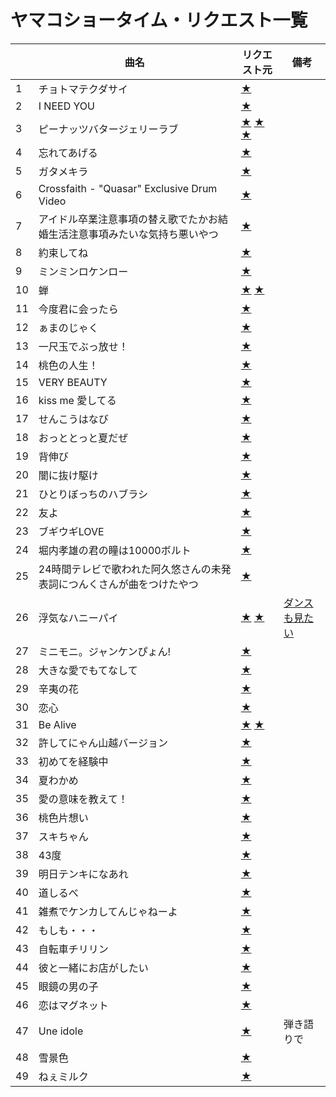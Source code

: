 # ヤマコショータイム・リクエスト一覧

| | 曲名 | リクエスト元 | 備考 |
|---|---|---|---|
|1 | チョトマテクダサイ | [★](https://twitter.com/yu_kinaaa/status/910509872050880512) | |
|2 | I NEED YOU |[★](https://twitter.com/tamicho/status/909528370710327296) | |
|3 | ピーナッツバタージェリーラブ | [★](https://twitter.com/imnouz/status/909409767331815426) [★](https://twitter.com/make_room21/status/906514012170362880) [★](https://twitter.com/helloproject_20/status/900304409766187009) | |
|4 | 忘れてあげる | [★](https://twitter.com/moecho1024/status/909503660056502273) | |
|5 | ガタメキラ | [★](https://twitter.com/TakaoYamakoshi/status/906799251849601024) | |
|6 | Crossfaith - "Quasar" Exclusive Drum Video | [★](https://twitter.com/mihirogi_tnp/status/904231865631911937) | |
|7 | アイドル卒業注意事項の替え歌でたかお結婚生活注意事項みたいな気持ち悪いやつ | [★](https://twitter.com/_momomo_/status/904180262942105600) | |
|8 | 約束してね | [★](https://twitter.com/rikka_rondneige/status/904162720437567488) | |
|9 | ミンミンロケンロー | [★](https://twitter.com/rikka_rondneige/status/904162720437567488) | |
|10 | 蝉 | [★](https://twitter.com/aitanko27/status/903913293588316160) [★](https://twitter.com/misadameyo/status/902557259116437507) | |
|11 | 今度君に会ったら | [★](https://twitter.com/tirumo_sakura/status/902659578373914624) | |
|12 | ぁまのじゃく | [★](https://twitter.com/nodoame_3/status/902570016985321473) | |
|13 | 一尺玉でぶっ放せ！ | [★](https://twitter.com/kofrich/status/902565421282320384) | |
|14 | 桃色の人生！ | [★](https://twitter.com/TakaoYamakoshi/status/902568398931951617) | |
|15 | VERY BEAUTY | [★](https://twitter.com/zeniko_1123/status/902116935881506816) | |
|16 | kiss me 愛してる | [★](https://twitter.com/non_morning/status/901801534828060672) | |
|17 | せんこうはなび | [★](https://twitter.com/ganbarikoriko/status/901803411506479104) | |
|18 | おっととっと夏だぜ | [★](https://twitter.com/GHYoshida/status/901799580290781184) | |
|19 | 背伸び | [★](https://twitter.com/chaliest/status/901798351569469441) | |
|20 | 闇に抜け駆け | [★](https://twitter.com/chaliest/status/901798351569469441) | |
|21 | ひとりぼっちのハブラシ | [★](https://twitter.com/lets_say_hello/status/901780182238806016) | |
|22 | 友よ | [★](https://twitter.com/Ninodo_yukachi/status/901773626768330752) | |
|23 | ブギウギLOVE | [★](https://twitter.com/bu___shino/status/901769128582586368) | |
|24 | 堀内孝雄の君の瞳は10000ボルト | [★](https://twitter.com/TakaoYamakoshi/status/901727400861483009) | |
|25 | 24時間テレビで歌われた阿久悠さんの未発表詞につんくさんが曲をつけたやつ | [★](https://twitter.com/yemonkoimer/status/901716842707697664) | |
|26 | 浮気なハニーパイ | [★](https://twitter.com/juice_1201/status/901712924091105281) [★](https://twitter.com/fuwari_kk/status/1219361167803469824)| [ダンスも見たい](https://twitter.com/fuwari_kk/status/1219361167803469824) |
|27 | ミニモニ。ジャンケンぴょん! | [★](https://twitter.com/kenken_momochi/status/901706729494159361) | |
|28 | 大きな愛でもてなして | [★](https://twitter.com/kenken_momochi/status/901706729494159361) | |
|29 | 辛夷の花 | [★](https://twitter.com/tirumo_sakura/status/900316255097311233) | |
|30 | 恋心 | [★](https://twitter.com/mitsuoterada/status/900315144600772610) | |
|31 | Be Alive | [★](https://twitter.com/mitsuoterada/status/900315144600772610) [★](https://twitter.com/moecho1024/status/1219264977564917760)| |
|32 | 許してにゃん山越バージョン | [★](https://twitter.com/eimn0530/status/900315048609894403) | |
|33 | 初めてを経験中 | [★](https://twitter.com/tirumo_sakura/status/900314295862349824) | |
|34 | 夏わかめ | [★](https://twitter.com/UMisuta/status/900326347389624331) | |
|35 | 愛の意味を教えて！ | [★](https://twitter.com/shiro_gokiburis/status/901020844800917504) | |
|36 | 桃色片想い | [★](https://twitter.com/bbbb_akachan/status/1216248055004979201) | |
|37 | スキちゃん | [★](https://twitter.com/milkysou/status/1064705240543322112) | |
|38 | 43度 | [★](https://twitter.com/bu___shino/status/1005672402192220162) | |
|39 | 明日テンキになあれ | [★](https://twitter.com/mitsuoterada/status/973210130366971904) | |
|40 | 道しるべ | [★](https://twitter.com/nika2yks/status/971380520041893889) | |
|41 | 雑煮でケンカしてんじゃねーよ | [★](https://twitter.com/47the_ossan/status/950046703062695936) | |
|42 | もしも・・・| [★](https://twitter.com/ganbarin_/status/1219291849757622272) | |
|43 | 自転車チリリン| [★](https://twitter.com/ganbarin_/status/1219291849757622272) | |
|44 | 彼と一緒にお店がしたい| [★](https://twitter.com/ganbarin_/status/1219291849757622272) | |
|45 | 眼鏡の男の子| [★](https://twitter.com/jinnechan/status/1219291395019534336) | |
|46 | 恋はマグネット| [★](https://twitter.com/soiphon/status/1219270222416248837) | |
|47 | Une idole | [★](https://twitter.com/GirouetteBleue/status/1236447136327204865) | 弾き語りで |
|48 | 雪景色 | [★](https://twitter.com/daitoro/status/1241235171182907393) | |
|49 |ねぇミルク| [★](https://twitter.com/nozakidomo11091/status/1254437208209022978) | |


